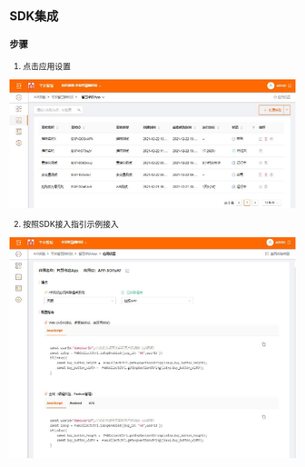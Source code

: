 ## SDK集成

### 步骤
  
   1. 点击应用设置
   
   ![点击应用设置](images/sdk_app_setting.jpg)
   
   2. 按照SDK接入指引示例接入

   ![SDK接入指引](images/sdk_sample_code.jpg)

